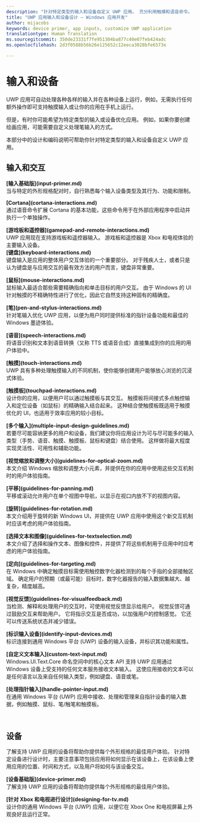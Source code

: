 ```yaml
---
description: "针对特定类型的输入和设备自定义 UWP 应用。 充分利用触摸和语音命令。 在 Xbox、手机甚至是电视上运行你的应用。"
title: "UWP 应用输入和设备设计 – Windows 应用开发"
author: mijacobs
keywords: device primer, app inputs, customize UWP application
translationtype: Human Translation
ms.sourcegitcommit: 350de23331f7fe951304ba877c40e07feb424adc
ms.openlocfilehash: 2d3f0588b56b26e125652c12eeca3028bfe6573e

---
```


<link rel="stylesheet" href="https://az835927.vo.msecnd.net/sites/uwp/Resources/css/custom.css"> 

# 输入和设备

UWP 应用可自动处理各种各样的输入并在各种设备上运行，例如，无需执行任何额外操作即可支持触摸输入或让你的应用在手机上运行。 

但是，有时你可能希望为特定类型的输入或设备优化应用。 例如，如果你要创建绘画应用，可能需要自定义处理笔输入的方式。 

本部分中的设计和编码说明可帮助你针对特定类型的输入和设备自定义 UWP 应用。 

## 输入和交互

<div class="side-by-side">
<div class="side-by-side-content">
  <div class="side-by-side-content-left">
<p><b>[输入基础版](input-primer.md)</b><br/> 当与特定的外形规格配对时，自行熟悉每个输入设备类型及其行为、功能和限制。   
</p>
  </div>
  <div class="side-by-side-content-right">
<p><b>[Cortana](cortana-interactions.md) </b><br/> 通过语音命令扩展 Cortana 的基本功能，这些命令用于在外部应用程序中启动并执行一个单独操作。   
</p>
  </div>
</div>
</div>

<div class="side-by-side">
<div class="side-by-side-content">
  <div class="side-by-side-content-left">
<b>[游戏板和遥控器](gamepad-and-remote-interactions.md)</b><br/>UWP 应用现在支持游戏板和遥控器输入。 游戏板和遥控器是 Xbox 和电视体验的主要输入设备。  
  </div>
  <div class="side-by-side-content-right">
<b>[键盘](keyboard-interactions.md)</b><br/>键盘输入是应用的整体用户交互体验的一个重要部分。 对于残疾人士，或者只是认为键盘是与应用交互的最有效方法的用户而言，键盘非常重要。  
  </div>
</div>
</div>
<div class="side-by-side">
<div class="side-by-side-content">
  <div class="side-by-side-content-left">
<p><b>[鼠标](mouse-interactions.md)</b><br/>鼠标输入最适合那些需要精确指向和单击目标的用户交互。 由于 Windows 的 UI 针对触摸的不精确特性进行了优化，因此它自然支持这种固有的精确度。
</p>
  </div>
  <div class="side-by-side-content-right">
<p><b>[笔](pen-and-stylus-interactions.md)</b><br/>针对笔输入优化 UWP 应用，以便为用户同时提供标准的指针设备功能和最佳的 Windows 墨迹体验。   
</p>
  </div>
</div>
</div>

<div class="side-by-side">
<div class="side-by-side-content">
  <div class="side-by-side-content-left">
<p><b>[语音](speech-interactions.md)</b><br/>将语音识别和文本到语音转换（又称 TTS 或语音合成）直接集成到你的应用的用户体验中。
</p>
  </div>
  <div class="side-by-side-content-right">
<p><b>[触摸](touch-interactions.md)</b><br/>UWP 具有多种处理触摸输入的不同机制，使你能够创建用户能够放心浏览的沉浸式体验。
</p>
  </div>
</div>
</div>

<div class="side-by-side">
<div class="side-by-side-content">
  <div class="side-by-side-content-left">
<p><b>[触摸板](touchpad-interactions.md)  </b><br/>设计你的应用，以便用户可以通过触摸板与其交互。 触摸板将间接式多点触控输入和定位设备（如鼠标）的精确输入结合起来。 这种结合使触摸板既适用于触摸优化的 UI，也适用于效率应用的较小目标。
</p>
  </div>
  <div class="side-by-side-content-right">
<p><b>[多个输入](multiple-input-design-guidelines.md)  </b><br/>若要尽可能容纳更多的用户和设备，我们建议你将应用设计为可与尽可能多的输入类型（手势、语音、触摸、触摸板、鼠标和键盘）结合使用。 这样做将最大程度实现灵活性、可用性和辅助功能。
</p>
  </div>
</div>
</div>

<div class="side-by-side">
<div class="side-by-side-content">
  <div class="side-by-side-content-left">
<p><b>[视觉缩放和调整大小](guidelines-for-optical-zoom.md)</b><br/>本文介绍 Windows 缩放和调整大小元素，并提供在你的应用中使用这些交互机制时的用户体验指南。
</p>
  </div>
  <div class="side-by-side-content-right">
<p><b>[平移](guidelines-for-panning.md)</b><br/>平移或滚动允许用户在单个视图中导航，以显示在视口内放不下的视图内容。  
</p>
  </div>
</div>
</div>

<div class="side-by-side">
<div class="side-by-side-content">
  <div class="side-by-side-content-left">
<p><b>[旋转](guidelines-for-rotation.md)</b><br/> 本文介绍用于旋转的新 Windows UI，并提供在 UWP 应用中使用这个新交互机制时应该考虑的用户体验指南。
</p>
  </div>
  <div class="side-by-side-content-right">
<p><b>[选择文本和图像](guidelines-for-textselection.md)</b><br/>本文介绍了选择和操作文本、图像和控件，并提供了将这些机制用于应用中时应考虑的用户体验指南。
</p>
  </div>
</div>
</div>

<div class="side-by-side">
<div class="side-by-side-content">
  <div class="side-by-side-content-left">
<p><b>[定向](guidelines-for-targeting.md)</b><br/>在 Windows 中确定触摸目标需使用触控数字化器检测到的每个手指的全部接触区域。 确定用户的预期（或最可能）目标时，数字化器报告的输入数据集越大、越复杂，精度越高。
</p>
  </div>
  <div class="side-by-side-content-right">
<p><b>[视觉反馈](guidelines-for-visualfeedback.md)</b><br/>当检测、解释和处理用户的交互时，可使用视觉反馈显示给用户。 视觉反馈可通过鼓励交互来帮助用户。 它将指示交互是否成功，以加强用户的控制感觉。 它还可以传送系统状态并减少错误。  
</p>
  </div>
</div>
</div>

<div class="side-by-side">
<div class="side-by-side-content">
  <div class="side-by-side-content-left">
<p><b>[标识输入设备](identify-input-devices.md)</b><br/>标识连接到通用 Windows 平台 (UWP) 设备的输入设备，并标识其功能和属性。 
</p>
  </div>
  <div class="side-by-side-content-right">
<p><b>[自定义文本输入](custom-text-input.md)</b><br/>Windows.UI.Text.Core 命名空间中的核心文本 API 支持 UWP 应用通过 Windows 设备上受支持的任何文本服务接收文本输入。 这使应用接收的文本可以是任何语言以及来自任何输入类型，例如键盘、语音或笔。
</p>
  </div>
</div>
</div>

<div class="side-by-side">
<div class="side-by-side-content">
  <div class="side-by-side-content-left">
<p><b>[处理指针输入](handle-pointer-input.md)</b><br/>在通用 Windows 平台 (UWP) 应用中接收、处理和管理来自指针设备的输入数据，例如触摸、鼠标、笔/触笔和触摸板。
</p>
  </div>
  <div class="side-by-side-content-right">
<p><b></b><br/>   
</p>
  </div>
</div>
</div>


## 设备

了解支持 UWP 应用的设备将帮助你提供每个外形规格的最佳用户体验。 针对特定设备进行设计时，主要注意事项包括应用将如何显示在该设备上，在该设备上使用应用的位置、时间和方式，以及用户将如何与该设备交互。

<div class="side-by-side">
<div class="side-by-side-content">
  <div class="side-by-side-content-left">
<p><b>[设备基础版](device-primer.md)</b><br/>了解支持 UWP 应用的设备将帮助你提供每个外形规格的最佳用户体验。 
</p>
  </div>
  <div class="side-by-side-content-right">
<p><b>[针对 Xbox 和电视进行设计](designing-for-tv.md)</b><br/>设计你的通用 Windows 平台 (UWP) 应用，以便它在 Xbox One 和电视屏幕上外观良好且运行正常。
</p>
  </div>
</div>
</div>




<!--HONumber=Jul16_HO1-->


